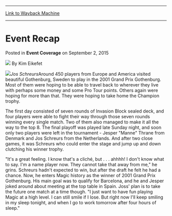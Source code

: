 
---
[Link to Wayback Machine](https://web.archive.org/web/20220121045240/https://magic.wizards.com/en/articles/archive/event-coverage/event-recap-2015-09-02)

[_metadata_:author]:- "Kim Eikefet"
[_metadata_:description]:- "Jos SchreursAround 450 players from Europe and America visited beautiful Gothenburg, Sweden to play in the 2001 Grand Prix Gothenburg. Most of them were hoping to be able to travel back to wherever they live with perhaps some money and some Pro Tour points. Others again were hoping for more than that. They were hoping to take home the Champion trophy. The first day consisted"
[_metadata_:generator]:- "Drupal 7 (http://drupal.org)"
[_metadata_:node]:- "592416"
[_metadata_:publish_date]:- "2015-09-02"
[_metadata_:source]:- "div-main-content"
[_metadata_:title]:- "Event Recap"
[_metadata_:wayback_capture_timestamp]:- "2022-01-21 04:52:40"
[_metadata_:wayback_raw_url]:- "https://web.archive.org/web/20220121045240id_/https://magic.wizards.com/en/articles/archive/event-coverage/event-recap-2015-09-02"
[_metadata_:wayback_url]:- "https://magic.wizards.com/en/articles/archive/event-coverage/event-recap-2015-09-02"
---


Event Recap
===========



 Posted in **Event Coverage**
 on September 2, 2015 






![](https://media.magic.wizards.com/styles/auth_small/public/generic-avatar-150_232.png)
By Kim Eikefet











![](https://media.magic.wizards.com/image_legacy_migration/sideboard/images/GPGOT01/916.jpg)*Jos Schreurs*Around 450 players from Europe and America visited beautiful Gothenburg, Sweden to play in the 2001 Grand Prix Gothenburg. Most of them were hoping to be able to travel back to wherever they live with perhaps some money and some Pro Tour points. Others again were hoping for more than that. They were hoping to take home the Champion trophy.


The first day consisted of seven rounds of Invasion Block sealed deck, and four players were able to fight their way through those seven rounds winning every single match. Two of them also managed to make it all the way to the top 8. The final playoff was played late Sunday night, and soon only two players were left in the tournament - Jesper "Manne" Thrane from Denmark and Jos Schreurs from the Netherlands. And after two close games, it was Schreurs who could enter the stage and jump up and down clutching his winner trophy.


"It's a great feeling. I know that's a cliché, but . . . ahhhh! I don't know what to say. I'm a name player now. They cannot take that away from me," he grins. Schreurs hadn't expected to win, but after the draft he felt he had a chance. Now, he enters Magic history as the winner of 2001 Grand Prix Gothenburg. His main goal was to qualify for Barcelona, and he and Jesper joked around about meeting at the top table in Spain. Joss' plan is to take the future one match at a time though. "I just want to have fun playing Magic at a high level. I can still smile if I lose. But right now I'll keep smiling in my sleep tonight, and when I go to work tomorrow after four hours of sleep."







